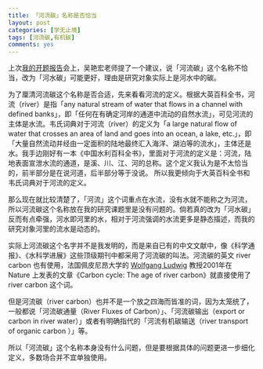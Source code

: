 ```yaml
---
title: 「河流碳」名称是否恰当
layout: post
categories: [学无止境]
tags: [河流碳,有机碳]
comments: yes
---
```


上次[我的开题报告](/master-degree-proposal/)会上，吴艳宏老师提了一个建议，说「河流碳」这个名称不恰当，改为「河水碳」可能更好，理由是研究对象实际上是河水中的碳。 

为了厘清河流碳这个名称是否合适，先来看看河流的定义。根据大英百科全书，河流（river）是指「any natural stream of water that flows in a channel with defined banks」，即「任何在有确定河岸的通道中流动的自然水流」，可见河流的主体是水流。韦氏词典对于河流（river）的定义为「a large natural flow of water that crosses an area of land and goes into an ocean, a lake, etc.」，即「大量自然流动并经由一定面积的陆地最终汇入海洋、湖泊等的流水」，主体还是水。我手边刚好有一本《中国水利百科全书》，里面对于河流的定义是：河流，陆地表面宣泄水流的通道，是溪、川、江、河的总称。这个定义我认为是不太恰当的，前半部分是在说河道，后半部分等于没说。 所以我更倾向于大英百科全书和韦氏词典对于河流的定义。 

那么现在就比较清楚了，「河流」这个词重点在水流，没有水就不能称之为河流，所以河流碳这个名称放在我的研究课题里是没有问题的。倘若真的改为「河水碳」反而有点牵强，河水即河里的水，相对于河流强调的水流更多是静态描述，而我的研究对象河里的流水是动态的。 

实际上河流碳这个名字并不是我发明的，而是来自已有的中文文献中，像《科学通报》、《水科学进展》这些顶级期刊中都采用了河流碳的叫法。河流碳的英文 river carbon 也有使用，法国佩皮尼昂大学的 [Wolfgang Ludwig](http://cefrem.univ-perp.fr/index.php/personnel/27-chercheurs/59-wolfgang) 教授2001年在 Nature 上发表的文章《Carbon cycle: The age of river carbon》就直接使用了 river carbon 这个词。 

但是河流碳（river carbon）也并不是一个放之四海而皆准的词，因为太笼统了，一般都说「河流碳通量（River Fluxes of Carbon）」、「河流碳输出（export or carbon in river water）」或者有明确指代的「河流有机碳输送（river transport of organic carbon ）」等。 

所以「河流碳」这个名称本身没有什么问题，但是要根据具体的问题更进一步细化定义，多数场合并不宜单独使用。